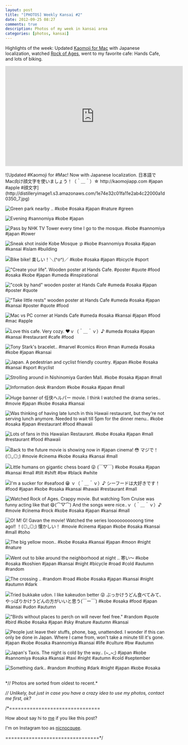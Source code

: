 ```yaml
---
layout: post
title: "[PHOTOS] Weekly Kansai #2"
date: 2012-09-25 08:27
comments: true
description: Photos of my week in kansai area
categories: [photos, kansai]
---
```


Highlights of the week: Updated [Kaomoji for Mac](http://kaomojiapp.com) with Japanese localization, watched [Rock of Ages](http://www.imdb.com/title/tt1336608), went to my favorite cafe: Hands Cafe, and lots of biking.

<div class="video-container">
<iframe width="560" height="315" src="http://www.youtube.com/embed/USxhXb5VC5E" frameborder="0" allowfullscreen></iframe>
</div>

<br/>
<!-- more -->
![Updated #Kaomoji for #Mac! Now with Japanese localization. 日本語でMac向け顔文字を使いましょう！（＾＿＾）☆ http://kaomojiapp.com #japan #apple #顔文字](http://distilleryimage1.s3.amazonaws.com/1e74e32c01fa11e2ab4c22000a1d0350_7.jpg) 
 
 
![Green park nearby .. #kobe #osaka #japan #nature #green](http://distilleryimage1.s3.amazonaws.com/1c1b3480025b11e2b28822000a1c9e1a_7.jpg) 
 
 
![Evening #sannomiya #kobe #japan](http://distilleryimage11.s3.amazonaws.com/3954e6a6030311e2984522000a1e9e63_7.jpg) 
 
 
![Pass by NHK TV Tower every time I go to the mosque. #kobe #sannomiya #japan #tower](http://distilleryimage3.s3.amazonaws.com/db9606fc03a811e2ba6922000a1e9bb0_7.jpg) 
 
 
![Sneak shot inside Kobe Mosque :p #kobe #sannomiya #osaka #japan #kansai #islam #building](http://distilleryimage8.s3.amazonaws.com/4ac8663203a911e2baac22000a1cddc4_7.jpg) 
 
 
![Bike bike! 楽しい！＼(^o^)／ #kobe #osaka #japan #bicycle #sport](http://distilleryimage11.s3.amazonaws.com/e14376f003aa11e2a74f1231381f3303_7.jpg) 
 
 
!["Create your life". Wooden poster at Hands Cafe. #poster #quote #food #osaka #kobe #japan #umeda #inspirational](http://distilleryimage5.s3.amazonaws.com/c348e8f803df11e29cf61231381321cd_7.jpg) 
 
 
!["cook by hand" wooden poster at Hands Cafe #umeda #osaka #japan #poster #quote](http://distilleryimage7.s3.amazonaws.com/f6a2393803e011e2b62322000a1e8a75_7.jpg) 
 
 
!["Take little rests" wooden poster at Hands Cafe #umeda #osaka #japan #kansai #poster #quote #food](http://distilleryimage3.s3.amazonaws.com/48709ec603e111e29e5e22000a1e8a4b_7.jpg) 
 
 
![Mac vs PC corner at Hands Cafe #umeda #osaka #kansai #japan #food #mac #apple](http://distilleryimage3.s3.amazonaws.com/ac45ea8c03e111e295f322000a1e953b_7.jpg) 
 
 
![Love this cafe. Very cozy. ❤ｖ（＾＿＾ｖ）♪ #umeda  #osaka #japan #kansai #restaurant #cafe #food](http://distilleryimage8.s3.amazonaws.com/f32c38de03e111e2840e123138141d93_7.jpg) 
 
 
![Tony Stark's bracelet.. #marvel #comics #iron #man #umeda #osaka #kobe #japan #kansai](http://distilleryimage9.s3.amazonaws.com/9654182803e311e281dd1231381b5f1f_7.jpg) 
 
 
![Japan. A pedestrian and cyclist friendly country. #japan #kobe #osaka #kansai #sport #cyclist](http://distilleryimage8.s3.amazonaws.com/a7df1eb603e411e29cc822000a1e9b89_7.jpg) 
 
 
![Strolling around in Nishinomiya Garden Mall. #kobe #osaka #japan #mall](http://distilleryimage0.s3.amazonaws.com/a89c31e0048911e2bbaa22000a1e8b20_7.jpg) 
 
 
![Information desk #random #kobe #osaka #japan #mall](http://distilleryimage11.s3.amazonaws.com/e36c285c048911e2b70422000a1e8867_7.jpg) 
 
 
![Huge banner of 任侠ヘルパー movie. I think I watched the drama series.. #movie #japan #kobe #osaka #kansai](http://distilleryimage8.s3.amazonaws.com/533981ac048a11e284b222000a1e87a9_7.jpg) 
 
 
![Was thinking of having late lunch in this Hawaii restaurant, but they're not serving lunch anymore. Needed to wait till 5pm for the dinner menu.. #kobe #osaka #japan #restaurant #food #hawaii](http://distilleryimage8.s3.amazonaws.com/536a770c048b11e29f481231380fd1fd_7.jpg) 
 
 
![Lots of fans in this Hawaiian Restaurant. #kobe #osaka #japan #mall #restaurant #food #hawaii](http://distilleryimage5.s3.amazonaws.com/0c01fec0048c11e2a2f822000a1d012f_7.jpg) 
 
 
![Back to the future movie is showing now in #japan cinema! 😳 マジで！(◎_◎;) #movie #cinema #kobe #osaka #kansai #mall](http://distilleryimage1.s3.amazonaws.com/91de190c048c11e2a2f822000a1d012f_7.jpg) 
 
 
![Little humans on gigantic chess board 😜 (￣▽￣) #kobe #osaka #japan #kansai #mall #tilt #shift #bw #black #white](http://distilleryimage8.s3.amazonaws.com/32926de4048d11e2818012313b012024_7.jpg) 
 
 
![I'm a sucker for #seafood 😁 ｖ（＾＿＾ｖ）♪ シーフードは大好きです！ #food #japan #kobe #osaka #kansai #hawaii #restaurant #mall](http://distilleryimage11.s3.amazonaws.com/81b33e90049111e2a57122000a1cf722_7.jpg) 
 
 
![Watched Rock of Ages. Crappy movie. But watching Tom Cruise was funny acting like that 😄(⌒▽⌒) And the songs were nice..ｖ（＾＿＾ｖ）♪ #movie #cinema #rock #kobe #osaka #japan #kansai #mall](http://distilleryimage4.s3.amazonaws.com/b4304c1c04a711e2bb2312313810192e_7.jpg) 
 
 
![O! M! G! Gavan the movie! Watched the series looooooooooong time ago!! ！(◎_◎;) 懐かしい！ #movie #cinema #japan #kobe #osaka #kansai #mall #toho](http://distilleryimage10.s3.amazonaws.com/6071370204a811e2934a123138141956_7.jpg) 
 
 
![The big yellow moon.. #kobe #osaka #kansai #japan #moon #night #nature](http://distilleryimage1.s3.amazonaws.com/64112f1a058f11e2bf341231381b775d_7.jpg) 
 
 
![Went out to bike around the neighborhood at night .. 寒い～ #kobe #osaka #koshien #japan #kansai #night #bicycle #road #cold #autumn #random](http://distilleryimage0.s3.amazonaws.com/0db5d0c0059011e29f0922000a1e9a7d_7.jpg) 
 
 
![The crossing .. #random #road #kobe #osaka #japan #kansai #night #autumn #dark](http://distilleryimage3.s3.amazonaws.com/8ceb5a18059011e295e3123138048d2c_7.jpg) 
 
 
![Tried bukkake udon. I like kakeudon better 😜 ぶっかけうどん食べてみて、やっぱりかけうどんの方がいいと思う(￣ー￣) #kobe #osaka #food #japan #kansai #udon #autumn](http://distilleryimage3.s3.amazonaws.com/d6feb5d0061411e29797123138106ac9_7.jpg) 
 
 
!["Birds without places to perch on will never feel free." #random #quote #bird #kobe #osaka #japan #sky #nature #autumn #kansai](http://distilleryimage6.s3.amazonaws.com/808bcb58062c11e2890222000a1cfddf_7.jpg) 
 
 
![People just leave their stuffs, phone, bag, unattended. I wonder if this can only be done in Japan. Where I came from, won't take a minute till it's gone. #japan #kobe #osaka #sannomiya #kansai #life #culture #bw #autumn](http://distilleryimage2.s3.amazonaws.com/e394823e063711e2904b22000a1cdc2a_7.jpg) 
 
 
![Japan's Taxis. The night is cold by the way.. (~_~;) #japan #kobe #sannomiya #osaka #kansai #taxi #night #autumn #cold #september](http://distilleryimage1.s3.amazonaws.com/77723c9e063d11e2abf922000a1c03e2_7.jpg) 
 
 
![Something dark.. #random #nothing #dark #night #japan #kobe #osaka](http://distilleryimage8.s3.amazonaws.com/ffb7d9de065a11e2bba622000a1de773_7.jpg)


<br/>
*// Photos are sorted from oldest to recent.*

*// Unlikely, but just in case you have a crazy idea to use my photos, contact me first, ok?*

/*===============================

How about say hi to [me](http://twitter.com/nicnocquee) if you like this post?

I'm on Instagram too as [nicnocquee](instagram://user?username=nicnocquee).

================================*/
